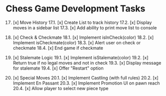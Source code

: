 # Chess Game Development Tasks

17. [x] Move History
    17.1. [x] Create List<Move> to track history
    17.2. [x] Display moves in a sidebar list
    17.3. [x] Add ability to print move list to console 

18. [x] Check & Checkmate
    18.1. [x] Implement isInCheck(color)
    18.2. [x] Implement isCheckmate(color)
    18.3. [x] Alert user on check or checkmate
    18.4. [x] End game if checkmate 

19. [x] Stalemate Logic
    19.1. [x] Implement isStalemate(color)
    19.2. [x] Return true if no legal moves and not in check
    19.3. [x] Display message for stalemate
    19.4. [x] Offer "Restart" option 

20. [x] Special Moves
    20.1. [x] Implement Castling (with full rules)
    20.2. [x] Implement En Passant
    20.3. [x] Implement Promotion UI on pawn reach
    20.4. [x] Allow player to select new piece type 